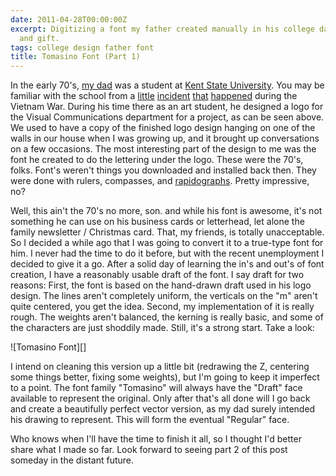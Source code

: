```yaml
---
date: 2011-04-28T00:00:00Z
excerpt: Digitizing a font my father created manually in his college days as homage
  and gift.
tags: college design father font
title: Tomasino Font (Part 1)
---
```


<amp-img width="750" height="295" layout="responsive" src="//raw.githubusercontent.com/jamestomasino/Font/master/viscom.jpg" alt="Viscom Logo"></amp-img>

In the early 70's, [my dad][] was a student at [Kent State
University][]. You may be familiar with the school from a [little][]
[incident][] [that][] [happened][] during the Vietnam War. During his
time there as an art student, he designed a logo for the Visual
Communications department for a project, as can be seen above. We used
to have a copy of the finished logo design hanging on one of the walls
in our house when I was growing up, and it brought up conversations on a
few occasions. The most interesting part of the design to me was the
font he created to do the lettering under the logo. These were the 70's,
folks. Font's weren't things you downloaded and installed back then.
They were done with rulers, compasses, and [rapidographs][]. Pretty
impressive, no?

Well, this ain't the 70's no more, son. and while his font is awesome,
it's not something he can use on his business cards or letterhead, let
alone the family newsletter / Christmas card. That, my friends, is
totally unacceptable. So I decided a while ago that I was going to
convert it to a true-type font for him. I never had the time to do it
before, but with the recent unemployment I decided to give it a go.
After a solid day of learning the in's and out's of font creation, I
have a reasonably usable draft of the font. I say draft for two reasons:
First, the font is based on the hand-drawn draft used in his logo
design. The lines aren't completely uniform, the verticals on the "m"
aren't quite centered, you get the idea. Second, my implementation of it
is really rough. The weights aren't balanced, the kerning is really
basic, and some of the characters are just shoddily made. Still, it's a
strong start. Take a look:

![Tomasino Font][]
<amp-img width="750" height="281" layout="responsive" src="//raw.githubusercontent.com/jamestomasino/Font/master/tomasino.jpg" alt="Viscom Logo"></amp-img>

I intend on cleaning this version up a little bit (redrawing the Z,
centering some things better, fixing some weights), but I'm going to
keep it imperfect to a point. The font family "Tomasino" will always
have the "Draft" face available to represent the original. Only after
that's all done will I go back and create a beautifully perfect vector
version, as my dad surely intended his drawing to represent. This will
form the eventual "Regular" face.

Who knows when I'll have the time to finish it all, so I thought I'd
better share what I made so far. Look forward to seeing part 2 of this
post someday in the distant future.

  [my dad]: //www.linkedin.com/pub/mike-tomasino/7/b69/571
    "Mike Tomasino"
  [Kent State University]: //www.kent.edu/ "Kent State University"
  [little]: //ce-wiki.wikispaces.com/file/view/kent_state_massacre.jpg/189697076/kent_state_massacre.jpg
    "Kent State Shooting"
  [incident]: //en.wikipedia.org/wiki/Kent_State_shootings
    "Kent State Shootings"
  [that]: //www.youtube.com/watch?v=a6irfBMm48g
    "Kent State Shootings"
  [happened]: //www.usatoday.com/news/nation/2010-05-03-kent-state_N.htm
    "Kent State Shootings"
  [rapidographs]: //en.wikipedia.org/wiki/Technical_pen
    "rapidograph"

